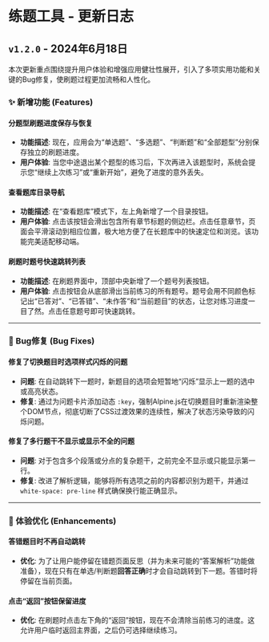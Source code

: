 # 练题工具 - 更新日志

## `v1.2.0` - 2024年6月18日

本次更新重点围绕提升用户体验和增强应用健壮性展开，引入了多项实用功能和关键的Bug修复，使刷题过程更加流畅和人性化。

### ✨ 新增功能 (Features)

#### 分题型刷题进度保存与恢复
- **功能描述**: 现在，应用会为“单选题”、“多选题”、“判断题”和“全部题型”分别保存独立的刷题进度。
- **用户体验**: 当您中途退出某个题型的练习后，下次再进入该题型时，系统会提示您“继续上次练习”或“重新开始”，避免了进度的意外丢失。

#### 查看题库目录导航
- **功能描述**: 在“查看题库”模式下，左上角新增了一个目录按钮。
- **用户体验**: 点击该按钮会滑出包含所有章节标题的侧边栏。点击任意章节，页面会平滑滚动到相应位置，极大地方便了在长题库中的快速定位和浏览。该功能完美适配移动端。

#### 刷题时题号快速跳转列表
- **功能描述**: 在刷题界面中，顶部中央新增了一个题号列表按钮。
- **用户体验**: 点击按钮会从底部滑出当前练习的所有题号。题号会用不同颜色标记出“已答对”、“已答错”、“未作答”和“当前题目”的状态，让您对练习进度一目了然。点击任意题号即可快速跳转。

---

### 🐛 Bug修复 (Bug Fixes)

#### 修复了切换题目时选项样式闪烁的问题
- **问题**: 在自动跳转下一题时，新题目的选项会短暂地“闪烁”显示上一题的选中或高亮状态。
- **修复**: 通过为问题卡片添加动态 `:key`，强制Alpine.js在切换题目时重新渲染整个DOM节点，彻底切断了CSS过渡效果的连续性，解决了状态污染导致的闪烁问题。

#### 修复了多行题干不显示或显示不全的问题
- **问题**: 对于包含多个段落或分点的复杂题干，之前完全不显示或只能显示第一行。
- **修复**: 改进了解析逻辑，能够将所有选项之前的内容都识别为题干，并通过 `white-space: pre-line` 样式确保换行能正确显示。

---

### 💎 体验优化 (Enhancements)

#### 答错题目时不再自动跳转
- **优化**: 为了让用户能停留在错题页面反思（并为未来可能的“答案解析”功能做准备），现在只有在单选/判断题**回答正确**时才会自动跳转到下一题。答错时将停留在当前页面。

#### 点击“返回”按钮保留进度
- **优化**: 在刷题时点击左下角的“返回”按钮，现在不会清除当前练习的进度。这允许用户临时返回主界面，之后仍可选择继续练习。
